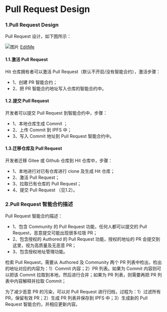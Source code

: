 Pull Request Design
=======

### 1.Pull Request Design

Pull Request 设计，如下图所示：

![图片](https://docs.google.com/drawings/d/e/2PACX-1vS-cTe6zRya4skDUlRr5wNwx7mIawrtJUzLFGqHviJG4HVo8bG4o11tO9emVsftAN9ZkNkWgZiaepJH/pub?w=960&h=720)
[EditMe](https://docs.google.com/drawings/d/1aDw-sOe4D_t1gdjRihNd0SzZOEz2-jcK34lmCmSnehA/edit?usp=sharing)

#### 1.1.激活 Pull Request

Hit 仓库拥有者可以激活 Pull Request（默认不开启/没有智能合约），激活步骤：

* 1、创建 PR 智能合约；
* 2、把 PR 智能合约地址写入仓库的智能合约中。

#### 1.2.提交 Pull Request

开发者可以提交 Pull Request 到智能合约中，步骤：

* 1、本地仓库生成 Commit ；
* 2、上传 Commit 到 IPFS 中；
* 3、写入 Commit 地址到 Pull Request 智能合约中。

#### 1.3.迁移仓库及 Pull Request

开发者迁移 Gitee 或 Github 仓库到 Hit 仓库中，步骤：

* 1、本地进行对已有仓库进行 clone 及生成 Hit 仓库；
* 2、激活 Pull Request；
* 3、拉取已有仓库的 Pull Request；
* 4、提交 Pull Request （见1.2）。

### 2.Pull Request 智能合约描述

Pull Request 智能合约描述：

* 1、包含 Community 的 Pull Request 功能，任何人都可以提交的 Pull Request，恶意提交可能出现很多垃圾 PR；
* 2、包含授权的 Authored 的 Pull Request 功能，授权的地址的 PR 会提交到这里，视为高质量及无恶意 PR；
* 3、包含授权地址管理功能。

检索 Pull Request，需要从 Authored 及 Community 两个 PR 列表中检出，检出的地址对应的内容为：1）Commit 内容；2）PR 列表。如果为 Commit 内容则可以把该 Commit 拉取到本地，然后进行合并；如果为 PR 列表，则需要再把 PR 列表中内容解释并拉取 Commit；

为了减少恶意 PR 的污染，可以对 Pull Request 进行归档，过程为：1）过滤所有 PR，保留有效 PR；2）生成 PR 列表并保存到 IPFS 中；3）生成新的 Pull Request 智能合约，并相应更新内容。

